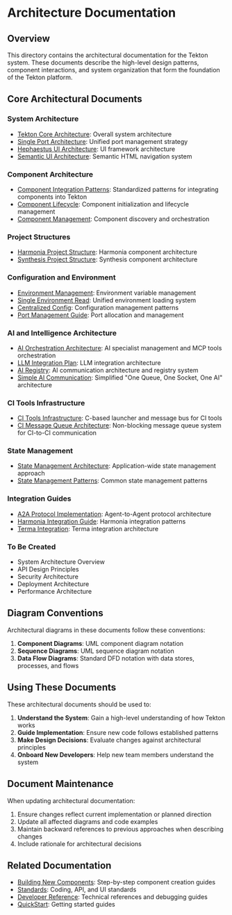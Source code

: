 # Architecture Documentation

## Overview

This directory contains the architectural documentation for the Tekton system. These documents describe the high-level design patterns, component interactions, and system organization that form the foundation of the Tekton platform.

## Core Architectural Documents

### System Architecture
- [Tekton Core Architecture](./TektonCoreArchitecture.md): Overall system architecture
- [Single Port Architecture](./SinglePortArchitecture.md): Unified port management strategy
- [Hephaestus UI Architecture](./HephaestusUIArchitecture.md): UI framework architecture
- [Semantic UI Architecture](./SemanticUIArchitecture.md): Semantic HTML navigation system

### Component Architecture
- [Component Integration Patterns](./ComponentIntegrationPatterns.md): Standardized patterns for integrating components into Tekton
- [Component Lifecycle](./ComponentLifecycle.md): Component initialization and lifecycle management
- [Component Management](./ComponentManagement.md): Component discovery and orchestration

### Project Structures
- [Harmonia Project Structure](./Harmonia_Project_Structure.md): Harmonia component architecture
- [Synthesis Project Structure](./Synthesis_Project_Structure.md): Synthesis component architecture

### Configuration and Environment
- [Environment Management](./ENVIRONMENT_MANAGEMENT.md): Environment variable management
- [Single Environment Read](./SingleEnvironmentRead.md): Unified environment loading system
- [Centralized Config](./CENTRALIZED_CONFIG.md): Configuration management patterns
- [Port Management Guide](./PORT_MANAGEMENT_GUIDE.md): Port allocation and management

### AI and Intelligence Architecture
- [AI Orchestration Architecture](./AI_Orchestration_Architecture.md): AI specialist management and MCP tools orchestration
- [LLM Integration Plan](./LLMIntegrationPlan.md): LLM integration architecture
- [AI Registry](./AIRegistry.md): AI communication architecture and registry system
- [Simple AI Communication](./SimpleAICommunication.md): Simplified "One Queue, One Socket, One AI" architecture

### CI Tools Infrastructure
- [CI Tools Infrastructure](./CI_Tools_Infrastructure.md): C-based launcher and message bus for CI tools
- [CI Message Queue Architecture](./CI_Message_Queue_Architecture.md): Non-blocking message queue system for CI-to-CI communication

### State Management
- [State Management Architecture](./StateManagementArchitecture.md): Application-wide state management approach
- [State Management Patterns](./STATE_MANAGEMENT_PATTERNS.md): Common state management patterns

### Integration Guides
- [A2A Protocol Implementation](./A2A_Protocol_Implementation.md): Agent-to-Agent protocol architecture
- [Harmonia Integration Guide](./Harmonia_Integration_Guide.md): Harmonia integration patterns
- [Terma Integration](./Terma_Integration.md): Terma integration architecture

### To Be Created

- System Architecture Overview
- API Design Principles
- Security Architecture
- Deployment Architecture
- Performance Architecture

## Diagram Conventions

Architectural diagrams in these documents follow these conventions:

1. **Component Diagrams**: UML component diagram notation
2. **Sequence Diagrams**: UML sequence diagram notation
3. **Data Flow Diagrams**: Standard DFD notation with data stores, processes, and flows

## Using These Documents

These architectural documents should be used to:

1. **Understand the System**: Gain a high-level understanding of how Tekton works
2. **Guide Implementation**: Ensure new code follows established patterns
3. **Make Design Decisions**: Evaluate changes against architectural principles
4. **Onboard New Developers**: Help new team members understand the system

## Document Maintenance

When updating architectural documentation:

1. Ensure changes reflect current implementation or planned direction
2. Update all affected diagrams and code examples
3. Maintain backward references to previous approaches when describing changes
4. Include rationale for architectural decisions

## Related Documentation

- [Building New Components](../Building_New_Tekton_Components/): Step-by-step component creation guides
- [Standards](../Standards/): Coding, API, and UI standards
- [Developer Reference](../Developer_Reference/): Technical references and debugging guides
- [QuickStart](../QuickStart/): Getting started guides